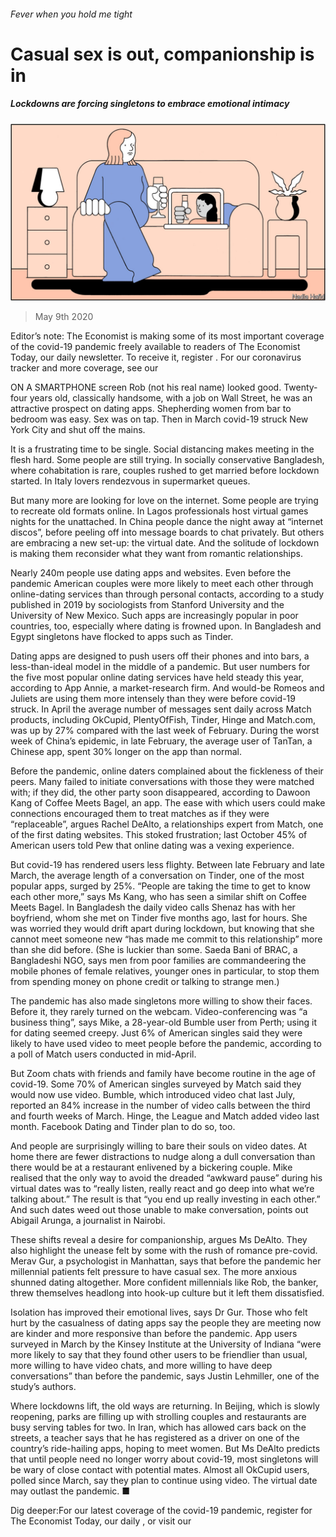 ###### Fever when you hold me tight

# Casual sex is out, companionship is in 

##### Lockdowns are forcing singletons to embrace emotional intimacy 

![image](images/20200509_IRD001_1.jpg) 

> May 9th 2020 

Editor’s note: The Economist is making some of its most important coverage of the covid-19 pandemic freely available to readers of The Economist Today, our daily newsletter. To receive it, register . For our coronavirus tracker and more coverage, see our 

ON A SMARTPHONE screen Rob (not his real name) looked good. Twenty-four years old, classically handsome, with a job on Wall Street, he was an attractive prospect on dating apps. Shepherding women from bar to bedroom was easy. Sex was on tap. Then in March covid-19 struck New York City and shut off the mains.

It is a frustrating time to be single. Social distancing makes meeting in the flesh hard. Some people are still trying. In socially conservative Bangladesh, where cohabitation is rare, couples rushed to get married before lockdown started. In Italy lovers rendezvous in supermarket queues.


But many more are looking for love on the internet. Some people are trying to recreate old formats online. In Lagos professionals host virtual games nights for the unattached. In China people dance the night away at “internet discos”, before peeling off into message boards to chat privately. But others are embracing a new set-up: the virtual date. And the solitude of lockdown is making them reconsider what they want from romantic relationships.

Nearly 240m people use dating apps and websites. Even before the pandemic American couples were more likely to meet each other through online-dating services than through personal contacts, according to a study published in 2019 by sociologists from Stanford University and the University of New Mexico. Such apps are increasingly popular in poor countries, too, especially where dating is frowned upon. In Bangladesh and Egypt singletons have flocked to apps such as Tinder.

Dating apps are designed to push users off their phones and into bars, a less-than-ideal model in the middle of a pandemic. But user numbers for the five most popular online dating services have held steady this year, according to App Annie, a market-research firm. And would-be Romeos and Juliets are using them more intensely than they were before covid-19 struck. In April the average number of messages sent daily across Match products, including OkCupid, PlentyOfFish, Tinder, Hinge and Match.com, was up by 27% compared with the last week of February. During the worst week of China’s epidemic, in late February, the average user of TanTan, a Chinese app, spent 30% longer on the app than normal.

Before the pandemic, online daters complained about the fickleness of their peers. Many failed to initiate conversations with those they were matched with; if they did, the other party soon disappeared, according to Dawoon Kang of Coffee Meets Bagel, an app. The ease with which users could make connections encouraged them to treat matches as if they were “replaceable”, argues Rachel DeAlto, a relationships expert from Match, one of the first dating websites. This stoked frustration; last October 45% of American users told Pew that online dating was a vexing experience.

But covid-19 has rendered users less flighty. Between late February and late March, the average length of a conversation on Tinder, one of the most popular apps, surged by 25%. “People are taking the time to get to know each other more,” says Ms Kang, who has seen a similar shift on Coffee Meets Bagel. In Bangladesh the daily video calls Shenaz has with her boyfriend, whom she met on Tinder five months ago, last for hours. She was worried they would drift apart during lockdown, but knowing that she cannot meet someone new “has made me commit to this relationship” more than she did before. (She is luckier than some. Saeda Bani of BRAC, a Bangladeshi NGO, says men from poor families are commandeering the mobile phones of female relatives, younger ones in particular, to stop them from spending money on phone credit or talking to strange men.)

The pandemic has also made singletons more willing to show their faces. Before it, they rarely turned on the webcam. Video-conferencing was “a business thing”, says Mike, a 28-year-old Bumble user from Perth; using it for dating seemed creepy. Just 6% of American singles said they were likely to have used video to meet people before the pandemic, according to a poll of Match users conducted in mid-April.

But Zoom chats with friends and family have become routine in the age of covid-19. Some 70% of American singles surveyed by Match said they would now use video. Bumble, which introduced video chat last July, reported an 84% increase in the number of video calls between the third and fourth weeks of March. Hinge, the League and Match added video last month. Facebook Dating and Tinder plan to do so, too.

And people are surprisingly willing to bare their souls on video dates. At home there are fewer distractions to nudge along a dull conversation than there would be at a restaurant enlivened by a bickering couple. Mike realised that the only way to avoid the dreaded “awkward pause” during his virtual dates was to “really listen, really react and go deep into what we’re talking about.” The result is that “you end up really investing in each other.” And such dates weed out those unable to make conversation, points out Abigail Arunga, a journalist in Nairobi.

These shifts reveal a desire for companionship, argues Ms DeAlto. They also highlight the unease felt by some with the rush of romance pre-covid. Merav Gur, a psychologist in Manhattan, says that before the pandemic her millennial patients felt pressure to have casual sex. The more anxious shunned dating altogether. More confident millennials like Rob, the banker, threw themselves headlong into hook-up culture but it left them dissatisfied.

Isolation has improved their emotional lives, says Dr Gur. Those who felt hurt by the casualness of dating apps say the people they are meeting now are kinder and more responsive than before the pandemic. App users surveyed in March by the Kinsey Institute at the University of Indiana “were more likely to say that they found other users to be friendlier than usual, more willing to have video chats, and more willing to have deep conversations” than before the pandemic, says Justin Lehmiller, one of the study’s authors.

Where lockdowns lift, the old ways are returning. In Beijing, which is slowly reopening, parks are filling up with strolling couples and restaurants are busy serving tables for two. In Iran, which has allowed cars back on the streets, a teacher says that he has registered as a driver on one of the country’s ride-hailing apps, hoping to meet women. But Ms DeAlto predicts that until people need no longer worry about covid-19, most singletons will be wary of close contact with potential mates. Almost all OkCupid users, polled since March, say they plan to continue using video. The virtual date may outlast the pandemic. ■

Dig deeper:For our latest coverage of the covid-19 pandemic, register for The Economist Today, our daily , or visit our 

